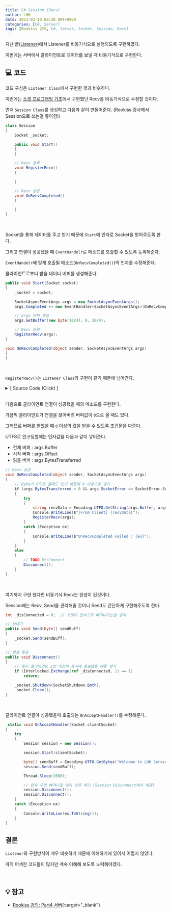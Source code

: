 ```yaml
---
title: C# Session (Recv)
author: LHH
date: 2023-03-10 00:20 GMT+0900
categories: [C#, Server]
tags: [Rookiss 강의, C#, Server, Socket, Session, Recv]
---
```


지난 글([Listener](/posts/CSharp-Listener))에서 Listener를 비동기식으로 실행되도록 구현하였다.

이번에는 서버에서 클라이언트로 데이터를 보낼 때 비동기식으로 구현한다.

## 💻 코드
코드 구성은 `Listener Class`에서 구현한 것과 비슷하다.

이번에는 [소켓 프로그래밍 기초](/posts/CSharp-소켓-프로그래밍-기초)에서 구현했던 Recv를 비동기식으로 수정할 것이다.

먼저 `Session Class`를 생성하고 다음과 같이 만들어준다. (Rookiss 강사께서 Session으로 쓰는걸 좋아함!)
```cs
class Session
{
    Socket _socket;

    public void Start()
    {
    }

    // Recv 등록
    void RegisterRecv()
    {

    }

    // Recv 성공
    void OnRecvCompleted()
    {

    }
}
```
<br>

Socket을 통해 데이터를 주고 받기 때문에 `Start`에 인자로 Socket을 받아주도록 한다.

그리고 연결이 성공됐을 때 `EventHandelr`로 메소드를 호출할 수 있도록 등록해준다.

`EventHandelr`에 맞게 호출될 메소드(`OnRecvCompleted()`)의 인자를 수정해준다.

클라이언트로부터 받을 데이터 버퍼를 생성해준다.
```cs
public void Start(Socket socket)
{
    _socket = socket;

    SocketAsyncEventArgs args = new SocketAsyncEventArgs();
    args.Completed += new EventHandler<SocketAsyncEventArgs>(OnRecvCompleted);

    // args 버퍼 생성
    args.SetBuffer(new byte[1024], 0, 1024);

    // Recv 등록
    RegisterRecv(args);
}

void OnRecvCompleted(object sender, SocketAsyncEventArgs args)
{
}
```
<br>

`RegisterRecv()`는 `Listener Class`와 구현이 같기 때문에 넘어간다.

<details>
<summary> [ Source Code (Click) ] </summary>
<div markdown="1">

```cs
void RegisterRecv(SocketAsyncEventArgs args)
{
    bool pending = _socket.ReceiveAsync(args);
    if (pending == false)
        OnRecvCompleted(null, args);
}
```

</div>
</details>

<br>

다음으로 클라이언트 연결이 성공됐을 때의 메소드를 구현한다.

가끔씩 클라이언트가 연결을 끊어버려 버퍼값이 `0`으로 올 때도 있다.

그러므로 버퍼를 받았을 때 `0` 이상의 값을 받을 수 있도록 조건문을 짜준다.

UTF8로 인코딩할때는 인자값을 다음과 같이 넣어준다.
- 전체 버퍼 : args.Buffer
- 시작 버퍼 : args.Offset
- 읽을 버퍼 : args.BytesTransferred
```cs
// Recv 성공
void OnRecvCompleted(object sender, SocketAsyncEventArgs args)
{
    // Byte가 0으로 올때도 있기 때문에 0 이상으로 받기
    if (args.BytesTransferred > 0 && args.SocketError == SocketError.Success)
    {
        try
        {
            string recvData = Encoding.UTF8.GetString(args.Buffer, args.Offset, args.BytesTransferred);
            Console.WriteLine($"[From Client] {recvData}");
            RegisterRecv(args);
        }
        catch (Exception ex)
        {
            Console.WriteLine($"OnRecvCompleted Failed : {ex}");
        }
    }
    else
    {
        // TODO DisConnect
        Disconnect();
    }
}
```
<br>

여기까지 구현 했다면 비동기식 Recv는 완성이 된것이다.

Session에는 Recv, Send를 관리해줄 것이니 Send도 간단하게 구현해주도록 한다.
```cs
int _disConnected = 0;  // 소켓이 연속으로 빠져나가는걸 방지

// 보내기
public void Send(byte[] sendBuff)
{
    _socket.Send(sendBuff);
}

// 연결 종료
public void Disconnect()
{
    // 혹시 클라이언트 2명 이상이 동시에 종료됐을 때를 방지
    if (Interlocked.Exchange(ref _disConnected, 1) == 1)
        return;

    _socket.Shutdown(SocketShutdown.Both);
    _socket.Close();
}
```
<br>

클라이언트 연결이 성공됐을때 호출되는 `OnAcceptHandler()`를 수정해준다.
```cs
 static void OnAcceptHandler(Socket clientSocket)
{
    try
    {
        Session session = new Session();

        session.Start(clientSocket);

        byte[] sendBuff = Encoding.UTF8.GetBytes("Welcome to LHH Server !!");
        session.Send(sendBuff);

        Thread.Sleep(1000);

        // 연속 두번 빠져나갈 때의 오류 체크 (Session Disconnect에서 해결)
        session.Disconnect();
        session.Disconnect();
    }
    catch (Exception ex)
    {
        Console.WriteLine(ex.ToString());
    }
}
```

## 결론
`Listener`와 구현방식이 매우 비슷하기 때문에 이해하기에 있어서 어렵지 않았다.

아직 어색한 코드들이 많지만 계속 이해해 보도록 노력해야겠다.

<br>

## 💡 참고
- [Rookiss 강의: Part4 서버](https://www.inflearn.com/course/%EC%9C%A0%EB%8B%88%ED%8B%B0-mmorpg-%EA%B0%9C%EB%B0%9C-part4){:target="_blank"}
